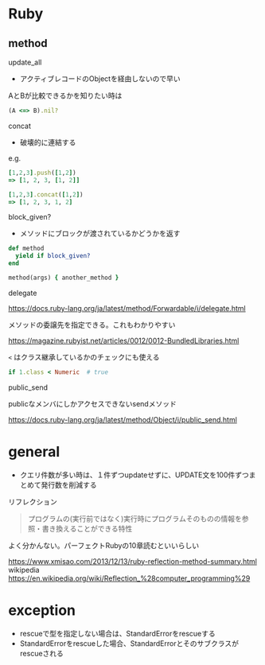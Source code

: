 # Ruby

## method
update_all
- アクティブレコードのObjectを経由しないので早い

AとBが比較できるかを知りたい時は
```ruby
(A <=> B).nil?
```

concat
- 破壊的に連結する

e.g.
```ruby
[1,2,3].push([1,2])
=> [1, 2, 3, [1, 2]]

[1,2,3].concat([1,2])
=> [1, 2, 3, 1, 2]
```

block_given?
- メソッドにブロックが渡されているかどうかを返す
```ruby
def method
  yield if block_given?
end

method(args) { another_method }
```

delegate

https://docs.ruby-lang.org/ja/latest/method/Forwardable/i/delegate.html

メソッドの委譲先を指定できる。これもわかりやすい

https://magazine.rubyist.net/articles/0012/0012-BundledLibraries.html

`<`   はクラス継承しているかのチェックにも使える
```ruby
if 1.class < Numeric  # true
```

public_send

publicなメンバにしかアクセスできないsendメソッド

https://docs.ruby-lang.org/ja/latest/method/Object/i/public_send.html

# general
- クエリ件数が多い時は、１件ずつupdateせずに、UPDATE文を100件ずつまとめて発行数を削減する

リフレクション
> プログラムの(実行前ではなく)実行時にプログラムそのものの情報を参照・書き換えることができる特性

よく分かんない。パーフェクトRubyの10章読むといいらしい

https://www.xmisao.com/2013/12/13/ruby-reflection-method-summary.html
wikipedia
https://en.wikipedia.org/wiki/Reflection_%28computer_programming%29

# exception
- rescueで型を指定しない場合は、StandardErrorをrescueする
- StandardErrorをrescueした場合、StandardErrorとそのサブクラスがrescueされる



